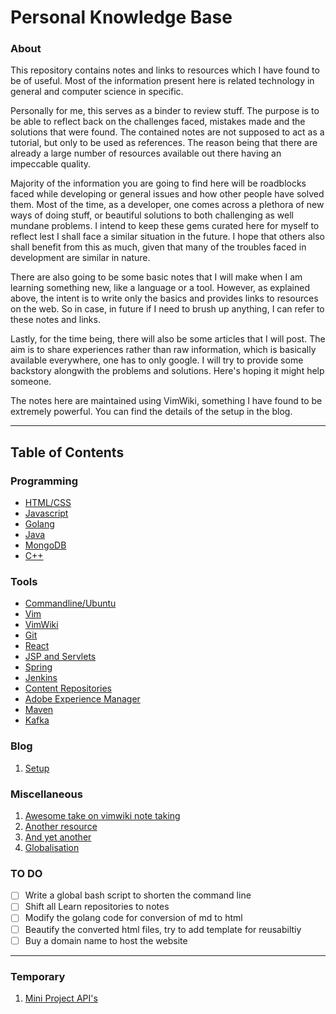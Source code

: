 # Personal Knowledge Base

### About 

This repository contains notes and links to resources which I have found to be of useful. Most of the information present
here is related technology in general and computer science in specific.  

Personally for me, this serves as a binder to review stuff. The purpose is to be able to reflect back on the challenges faced, 
mistakes made and the solutions that were found. The contained notes are not supposed to act as a tutorial, but only
to be used as references. The reason being that there are already a large number of resources available out there 
having an impeccable quality.  

Majority of the information you are going to find here will be roadblocks faced while developing or general issues 
and how other people have solved them. Most of the time, as a developer, one comes across a plethora of new
ways of doing stuff, or beautiful solutions to both challenging as well mundane problems. I intend to keep these 
gems curated here for myself to reflect lest I shall face a similar situation in the future. I hope that others also 
shall benefit from this as much, given that many of the troubles faced in development are similar 
in nature.  

There are also going to be some basic notes that I will make when I am learning something new, like a language
or a tool. However, as explained above, the intent is to write only the basics and provides links to resources on the web.
So in case, in future if I need to brush up anything, I can refer to these notes and links.

Lastly, for the time being, there will also be some articles that I will post. The aim is to share experiences rather than
raw information, which is basically available everywhere, one has to only google. I will try to provide some backstory 
alongwith the problems and solutions. Here's hoping it might help someone.   

The notes here are maintained using VimWiki, something I have found to be extremely powerful. You can find the details of the 
setup in the blog.

---

## Table of Contents

### Programming
- [HTML/CSS](programming/html_css/main.md)
- [Javascript](programming/javascript/main.md)
- [Golang](programming/golang/main.md)
- [Java](programming/java/main.md)
- [MongoDB](programming/mongoDB/main.md)
- [C++](programming/c++/main.md)
 
### Tools

- [Commandline/Ubuntu](tools/commandline/main.md)
- [Vim](tools/vim/main.md)
- [VimWiki](tools/vimWiki/main.md)
- [Git](tools/git/main.md)
- [React](tools/react/main.md)
- [JSP and Servlets](tools/jspServlets/main.md)
- [Spring](tools/Spring/main.md)
- [Jenkins](tools/Jenkins/main.md)
- [Content Repositories](tools/ContentRepository/main.md)
- [Adobe Experience Manager](tools/AEM/main.md)
- [Maven](tools/maven/main.md)
- [Kafka](tools/Kafka/main.md)

### Blog

1. [Setup](setup.md)

### Miscellaneous

1. [Awesome take on vimwiki note taking](https://jamesbvaughan.com/markdown-pan)
2. [Another resource](https://www.smoothterminal.com/articles/vimwiki)
3. [And yet another](https://blog.mague.com/?p=602)
4. [Globalisation](adobe/main.md)

### TO DO

- [ ] Write a global bash script to shorten the command line
- [ ] Shift all Learn repositories to notes
- [ ] Modify the golang code for conversion of md to html
- [ ] Beautify the converted html files, try to add template for reusabiltiy
- [ ] Buy a domain name to host the website

---

### Temporary

1. [Mini Project API's](apis.md)
